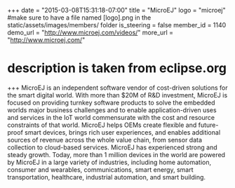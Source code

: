 +++
date = "2015-03-08T15:31:18-07:00"
title = "MicroEJ"
logo = "microej" #make sure to have a file named [logo].png in the static/assets/images/members/ folder
is_steering = false
member_id = 1140
demo_url = "http://www.microej.com/videos/"
more_url = "http://www.microej.com/"
# description is taken from eclipse.org
+++
MicroEJ is an independent software vendor of cost-driven solutions for the smart digital world. With more than $20M of R&D investment, MicroEJ is focused on providing turnkey software products to solve the embedded worlds major business challenges and to enable application-driven uses and services in the IoT world commensurate with the cost and resource constraints of that world. MicroEJ helps OEMs create flexible and future-proof smart devices, brings rich user experiences, and enables additional sources of revenue across the whole value chain, from sensor data collection to cloud-based services. MicroEJ has experienced strong and steady growth. Today, more than 1 million devices in the world are powered by MicroEJ in a large variety of industries, including home automation, consumer and wearables, communications, smart energy, smart transportation, healthcare, industrial automation, and smart building.